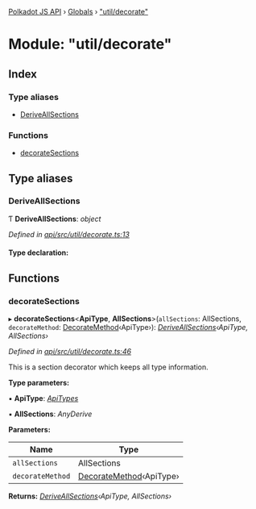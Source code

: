 [Polkadot JS API](../README.md) › [Globals](../globals.md) › ["util/decorate"](_util_decorate_.md)

# Module: "util/decorate"

## Index

### Type aliases

* [DeriveAllSections](_util_decorate_.md#deriveallsections)

### Functions

* [decorateSections](_util_decorate_.md#decoratesections)

## Type aliases

###  DeriveAllSections

Ƭ **DeriveAllSections**: *object*

*Defined in [api/src/util/decorate.ts:13](https://github.com/polkadot-js/api/blob/0d1d42f6c2/packages/api/src/util/decorate.ts#L13)*

#### Type declaration:

## Functions

###  decorateSections

▸ **decorateSections**<**ApiType**, **AllSections**>(`allSections`: AllSections, `decorateMethod`: [DecorateMethod](_types_base_.md#decoratemethod)‹ApiType›): *[DeriveAllSections](_util_decorate_.md#deriveallsections)‹ApiType, AllSections›*

*Defined in [api/src/util/decorate.ts:46](https://github.com/polkadot-js/api/blob/0d1d42f6c2/packages/api/src/util/decorate.ts#L46)*

This is a section decorator which keeps all type information.

**Type parameters:**

▪ **ApiType**: *[ApiTypes](_types_base_.md#apitypes)*

▪ **AllSections**: *AnyDerive*

**Parameters:**

Name | Type |
------ | ------ |
`allSections` | AllSections |
`decorateMethod` | [DecorateMethod](_types_base_.md#decoratemethod)‹ApiType› |

**Returns:** *[DeriveAllSections](_util_decorate_.md#deriveallsections)‹ApiType, AllSections›*
